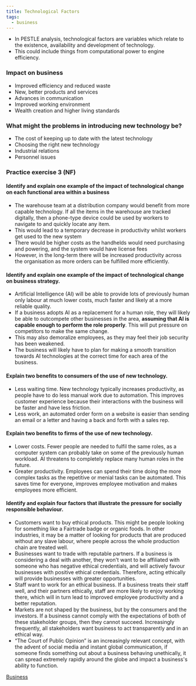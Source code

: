 ```yaml
---
title: Technological Factors
tags:
  - business
---
```

- In PESTLE analysis, technological factors are variables which relate to the existence, availability and development of technology. 
- This could include things from computational power to engine efficiency.

### Impact on business

- Improved efficiency and reduced waste
- New, better products and services
- Advances in communication
- Improved working environment
- Wealth creation and higher living standards

### What might the problems in introducing new technology be?

- The cost of keeping up to date with the latest technology
- Choosing the right new technology
- Industrial relations
- Personnel issues

### Practice exercise 3 (NF)

#### Identify and explain one example of the impact of technological change on each functional area within a business

- The warehouse team at a distribution company would benefit from more capable technology. If all the items in the warehouse are tracked digitally, then a phone-type device could be used by workers to navigate to and quickly locate any item. 
- This would lead to a temporary decrease in productivity whilst workers get used to the new system
- There would be higher costs as the handhelds would need purchasing and powering, and the system would have license fees
- However, in the long-term there will be increased productivity across the organisation as more orders can be fulfilled more efficiently. 


#### Identify and explain one example of the impact of technological change on business strategy.

- Artificial Intelligence (AI) will be able to provide lots of previously human only labour at much lower costs, much faster and likely at a more reliable quality.
- If a business adopts AI as a replacement for a human role, they will likely be able to outcompete other businesses in the area, **assuming that AI is capable enough to perform the role properly**. This will put pressure on competitors to make the same change.
- This may also demoralize employees, as they may feel their job security has been weakened.
- The business will likely have to plan for making a smooth transition towards AI technologies at the correct time for each area of the business.

#### Explain two benefits to consumers of the use of new technology.

- Less waiting time. New technology typically increases productivity, as people have to do less manual work due to automation. This improves customer experience because their interactions with the business will be faster and have less friction.
- Less work, an automated order form on a website is easier than sending an email or a letter and having a back and forth with a sales rep.

#### Explain two benefits to firms of the use of new technology.

- Lower costs. Fewer people are needed to fulfil the same roles, as a computer system can probably take on some of the previously human workload. AI threatens to completely replace many human roles in the future.
- Greater productivity. Employees can spend their time doing the more complex tasks as the repetitive or menial tasks can be automated. This saves time for everyone, improves employee motivation and makes employees more efficient.

#### Identify and explain four factors that illustrate the pressure for socially responsible behaviour.

- Customers want to buy ethical products. This might be people looking for something like a Fairtrade badge or organic foods. In other industries, it may be a matter of looking for products that are produced without any slave labour, where people across the whole production chain are treated well. 
- Businesses want to trade with reputable partners. If a business is considering a deal with another, they won't want to be affiliated with someone who has negative ethical credentials, and will actively favour businesses with positive ethical credentials. Therefore, acting ethically will provide businesses with greater opportunities.
- Staff want to work for an ethical business. If a business treats their staff well, and their partners ethically, staff are more likely to enjoy working there, which will in turn lead to improved employee productivity and a better reputation. 
- Markets are not shaped by the business, but by the consumers and the investors. If a business cannot comply with the expectations of both of these stakeholder groups, then they cannot succeed. Increasingly frequently, all stakeholders want business to act transparently and in an ethical way. 
- “The Court of Public Opinion” is an increasingly relevant concept, with the advent of social media and instant global communication, if someone finds something out about a business behaving unethically, it can spread extremely rapidly around the globe and impact a business's ability to function. 



[Business](/Business)